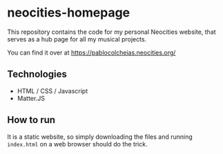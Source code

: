 # neocities-homepage

This repository contains the code for my personal Neocities website, that serves as a hub page for all my musical projects.

You can find it over at https://pablocolcheias.neocities.org/

## Technologies

- HTML / CSS / Javascript
- Matter.JS

## How to run

It is a static website, so simply downloading the files and running ``index.html`` on a web browser should do the trick.
